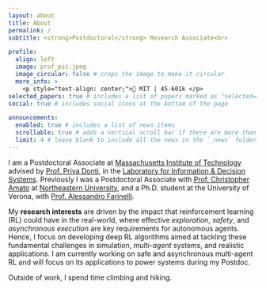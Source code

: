 ```yaml
---
layout: about
title: About
permalink: /
subtitle: <strong>Postdoctoral</strong> Research Associate<br>

profile:
  align: left
  image: prof_pic.jpeg
  image_circular: false # crops the image to make it circular
  more_info: >
    <p style="text-align: center;">📍 MIT | 45-601k </p>
selected_papers: true # includes a list of papers marked as "selected={true}"
social: true # includes social icons at the bottom of the page

announcements:
  enabled: true # includes a list of news items
  scrollable: true # adds a vertical scroll bar if there are more than 3 news items
  limit: 4 # leave blank to include all the news in the `_news` folder
---
```


I am a Postdoctoral Associate at <a href="https://www.mit.edu">Massachusetts Institute of Technology</a> advised by <a href="https://priyadonti.com/">Prof. Priya Donti</a>, in the <a href="https://lids.mit.edu">Laboratory for Information & Decision Systems</a>. Previously I was a Postdoctoral Associate with <a href="https://www.khoury.northeastern.edu/people/chris-amato/">Prof. Christopher Amato</a> at <a href="https://www.northeastern.edu">Northeastern University</a>, and a Ph.D. student at the University of Verona, with <a href="http://profs.sci.univr.it/~farinelli">Prof. Alessandro Farinelli</a>.

My <strong>research interests</strong> are driven by the impact that reinforcement learning (RL) could have in the real-world, where effective <em>exploration</em>, <em>safety</em>, and <em>asynchronous execution</em> are key requirements for autonomous agents. Hence, I focus on developing deep RL algorithms aimed at tackling these fundamental challenges in simulation, <em>multi-agent</em> systems, and realistic applications. I am currently working on safe and asynchronous multi-agent RL and will focus on its applications to power systems during my Postdoc. 

Outside of work, I spend time climbing and hiking.